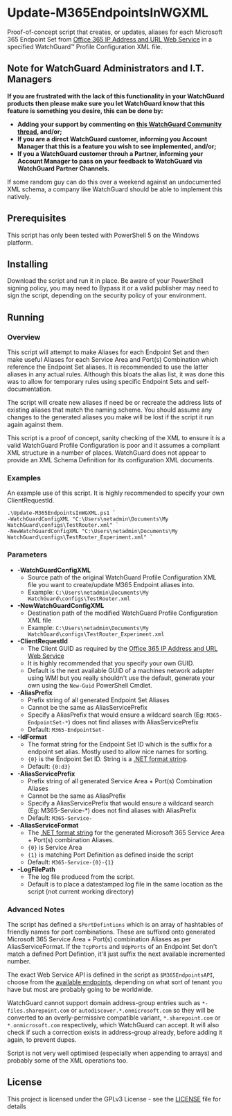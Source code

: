 # Update-M365EndpointsInWGXML

Proof-of-concept script that creates, or updates, aliases for each Microsoft 365 Endpoint Set from [Office 365 IP Address and URL Web Service](https://docs.microsoft.com/en-us/office365/enterprise/urls-and-ip-address-ranges) in a specified WatchGuard&#8482; Profile Configuration XML file.

## Note for WatchGuard Administrators and I.T. Managers
**If you are frustrated with the lack of this functionality in your WatchGuard products then please make sure you let WatchGuard know that this feature is something you desire, this can be done by:**
* **Adding your support by commenting on [this WatchGuard Community thread](https://community.watchguard.com/watchguard-community/discussion/239/office-365-in-whitelisted-environment), and/or;**
* **If you are a direct WatchGuard customer, informing you Account Manager that this is a feature you wish to see implemented, and/or;**
* **If you a WatchGuard customer throuh a Partner, informing your Account Manager to pass on your feedback to WatchGuard via WatchGuard Partner Channels.**

If some random guy can do this over a weekend against an undocumented XML schema, a company like WatchGuard should be able to implement this natively.

## Prerequisites

This script has only been tested with PowerShell 5 on the Windows platform.

## Installing

Download the script and run it in place. Be aware of your PowerShell signing policy, you may need to Bypass it or a valid publisher may need to sign the script, depending on the security policy of your environment.

## Running

### Overview

This script will attempt to make Aliases for each Endpoint Set and then make useful Aliases for each Service Area and Port(s) Combination which reference the Endpoint Set aliases. It is recommended to use the latter aliases in any actual rules. Although this bloats the alias list, it was done this was to allow for temporary rules using specific Endpoint Sets and self-documentation.

The script will create new aliases if need be or recreate the address lists of existing aliases that match the naming scheme. You should assume any changes to the generated aliases you make will be lost if the script it run again against them.

This script is a proof of concept, sanity checking of the XML to ensure it is a valid WatchGuard Profile Configuration is poor and it assumes a compliant XML structure in a number of places. WatchGuard does not appear to provide an XML Schema Definition for its configuration XML documents.

### Examples

An example use of this script. It is highly recommended to specify your own ClientRequestId.
```
.\Update-M365EndpointsInWGXML.ps1 `
-WatchGuardConfigXML "C:\Users\netadmin\Documents\My WatchGuard\configs\TestRouter.xml" `
-NewWatchGuardConfigXML "C:\Users\netadmin\Documents\My WatchGuard\configs\TestRouter_Experiment.xml" `
```

### Parameters

* **-WatchGuardConfigXML**
  * Source path of the original WatchGuard Profile Configuration XML file you want to create/update M365 Endpoint aliases into.
  * Example: `C:\Users\netadmin\Documents\My WatchGuard\configs\TestRouter.xml`
* **-NewWatchGuardConfigXML**
  * Destination path of the modified WatchGuard Profile Configuration XML file
  * Example: `C:\Users\netadmin\Documents\My WatchGuard\configs\TestRouter_Experiment.xml`
* **-ClientRequestId**
  * The Client GUID as required by the [Office 365 IP Address and URL Web Service](https://docs.microsoft.com/en-us/office365/enterprise/office-365-ip-web-service#common-parameters)
  * It is highly recommended that you specify your own GUID.
  * Default is the next available GUID of a machines network adapter using WMI but you really shouldn't use the default, generate your own using the `New-Guid` PowerShell Cmdlet.
* **-AliasPrefix**
  * Prefix string of all generated Endpoint Set Aliases
  * Cannot be the same as AliasServicePrefix
  * Specify a AliasPrefix that would ensure a wildcard search (Eg: `M365-EndpointSet-*`) does not find aliases with AliasServicePrefix
  * Default: `M365-EndpointSet-`
* **-IdFormat**
  * The format string for the Endpoint Set ID which is the suffix for a endpoint set alias. Mostly used to allow nice names for sorting.
  * `{0}` is the Endpoint Set ID. String is a [.NET format string](https://docs.microsoft.com/en-us/dotnet/standard/base-types/custom-numeric-format-strings).
  * Default: `{0:d3}`
* **-AliasServicePrefix**
  * Prefix string of all generated Service Area + Port(s) Combination Aliases
  * Cannot be the same as AliasPrefix
  * Specify a AliasServicePrefix that would ensure a wildcard search (Eg: M365-Service-*) does not find aliases with AliasPrefix
  * Default: `M365-Service-`
* **-AliasServiceFormat**
  * The [.NET format string](https://docs.microsoft.com/en-us/dotnet/standard/base-types/formatting-types) for the generated Microsoft 365 Service Area + Port(s) combination Aliases.
  * `{0}` is Service Area
  * `{1}` is matching Port Definition as defined inside the script
  * Default: `M365-Service-{0}-{1}`
* **-LogFilePath**
  * The log file produced from the script.
  * Default is to place a datestamped log file in the same location as the script (not current working directory)

### Advanced Notes

The script has defined a `$PortDefintions` which is an array of hashtables of friendly names for port combinations. These are suffixed onto generated Microsoft 365 Service Area + Port(s) combination Aliases as per AliasServiceFormat. If the `TcpPorts` and `UdpPorts` of an Endpoint Set don't match a defined Port Defintion, it'll just suffix the next available incremented number.

The exact Web Service API is defined in the script as `$M365EndpointsAPI`, choose from the [available endpoints](https://docs.microsoft.com/en-us/office365/enterprise/office-365-endpoints), depending on what sort of tenant you have but most are probably going to be worldwide.

WatchGuard cannot support domain address-group entries such as `*-files.sharepoint.com` or `autodiscover.*.onmicrosoft.com` so they will be converted to an overly-permissive compatible variant, `*.sharepoint.com` or `*.onmicrosoft.com` respectively, which WatchGuard can accept. It will also check if such a correction exists in address-group already, before adding it again, to prevent dupes.

Script is not very well optimised (especially when appending to arrays) and probably some of the XML operations too.
  
## License

This project is licensed under the GPLv3 License - see the [LICENSE](LICENSE) file for details

